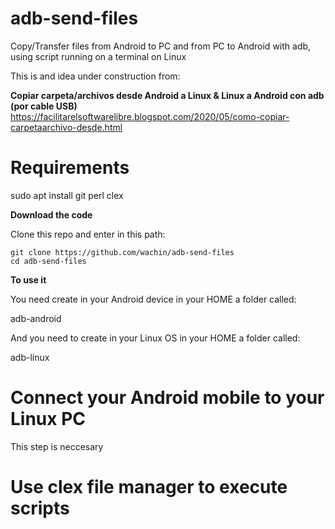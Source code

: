 # adb-send-files
Copy/Transfer files from Android to PC and from PC to Android with adb, using script running on a terminal on Linux

This is and idea under construction from:

**Copiar carpeta/archivos desde Android a Linux & Linux a Android con adb (por cable USB)**  
https://facilitarelsoftwarelibre.blogspot.com/2020/05/como-copiar-carpetaarchivo-desde.html


# Requirements

sudo apt install git perl clex

**Download the code**

Clone this repo and enter in this path:


    git clone https://github.com/wachin/adb-send-files
    cd adb-send-files


**To use it**

You need create in your Android device in your HOME a folder called:

adb-android

And you need to create in your Linux OS in your HOME a folder called:

adb-linux

# Connect your Android mobile to your Linux PC
This step is neccesary


# Use clex file manager to execute scripts



